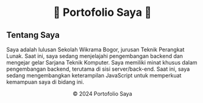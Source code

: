<!-- Header -->
<h1 align="center">🌟 Portofolio Saya 🌟</h1>

<!-- Tentang Saya -->
## Tentang Saya

Saya adalah lulusan Sekolah Wikrama Bogor, jurusan Teknik Perangkat Lunak. Saat ini, saya sedang menjelajahi pengembangan backend dan mengejar gelar Sarjana Teknik Komputer. Saya memiliki minat khusus dalam pengembangan backend, terutama di sisi server/back-end. Saat ini, saya sedang mengembangkan keterampilan JavaScript untuk memperkuat kemampuan saya di bidang ini.

<!-- Footer -->
<footer align="center">
    <p>&copy; 2024 Portofolio Saya</p>
</footer>
